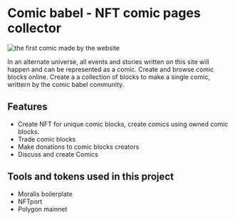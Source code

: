 # Comic babel - NFT comic pages collector

![the first comic made by the website](https://i.imgur.com/k5CFIPu.png)

In an alternate universe, all events and stories written on this site will happen and can be represented as a comic.
Create and browse comic blocks online. Create a a collection of blocks to make a single comic, writtern by the comic babel community.

## Features

- Create NFT for unique comic blocks, create comics using owned comic blocks.
- Trade comic blocks
- Make donations to comic blocks creators
- Discuss and create Comics

## Tools and tokens used in this project

- Moralis boilerplate
- NFTport
- Polygon mainnet
